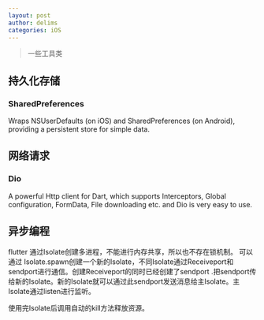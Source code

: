 ```yaml
---
layout: post
author: delims
categories: iOS
---
```


> 一些工具类

## 持久化存储 
### SharedPreferences

 Wraps NSUserDefaults (on iOS) and SharedPreferences (on Android), providing
 a persistent store for simple data.
 
 
## 网络请求

### Dio

A powerful Http client for Dart, which supports Interceptors,
Global configuration, FormData, File downloading etc. and Dio is
 very easy to use.
 
## 异步编程

flutter 通过Isolate创建多进程，不能进行内存共享，所以也不存在锁机制。
可以通过 Isolate.spawn创建一个新的Isolate，不同Isolate通过Receiveport和sendport进行通信。创建Receiveport的同时已经创建了sendport .把sendport传给新的Isolate。新的Isolate就可以通过此sendport发送消息给主Isolate。主Isolate通过listen进行监听。

使用完Isolate后调用自动的kill方法释放资源。
 
 
 